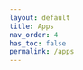 ```yaml
---
layout: default
title: Apps
nav_order: 4
has_toc: false
permalink: /apps
---
```


<!-- 
{: .note }
> {: .opaque }
> 
>
> 
-->
